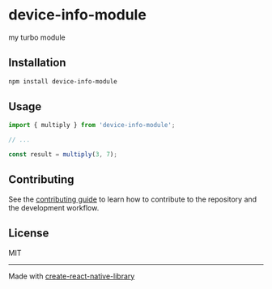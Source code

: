 # device-info-module

my turbo module

## Installation

```sh
npm install device-info-module
```

## Usage


```js
import { multiply } from 'device-info-module';

// ...

const result = multiply(3, 7);
```


## Contributing

See the [contributing guide](CONTRIBUTING.md) to learn how to contribute to the repository and the development workflow.

## License

MIT

---

Made with [create-react-native-library](https://github.com/callstack/react-native-builder-bob)
